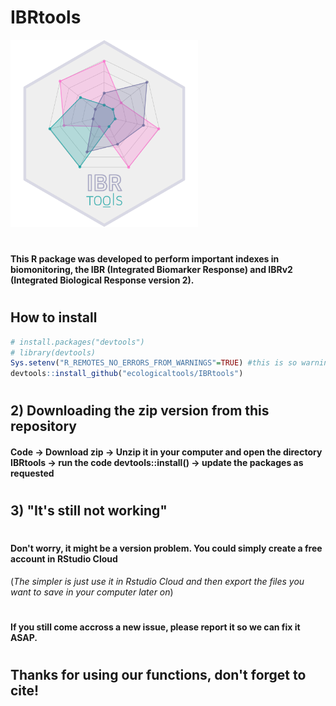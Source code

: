 # IBRtools 
<img src="hexlogo/r-ibr-logo.png" width = "300">

# 
#### This R package was developed to perform important indexes in biomonitoring, the IBR (Integrated Biomarker Response) and IBRv2 (Integrated Biological Response version 2).
#
#
## How to install
```r
# install.packages("devtools")
# library(devtools)
Sys.setenv("R_REMOTES_NO_ERRORS_FROM_WARNINGS"=TRUE) #this is so warnings don't turn into errors
devtools::install_github("ecologicaltools/IBRtools")

```
#
## 2) Downloading the zip version from this repository
####  Code -> Download zip -> Unzip it in your computer and open the directory IBRtools -> run the code devtools::install() -> update the packages as requested 
#
## 3) "It's still not working"
# 
#### Don't worry, it might be a version problem. You could simply create a free account in RStudio Cloud
(*The simpler is just use it in Rstudio Cloud and then export the files you want to save in your computer later on*)
#
#### If you still come accross a new issue, please report it so we can fix it ASAP.
#
## Thanks for using our functions, don't forget to cite!
